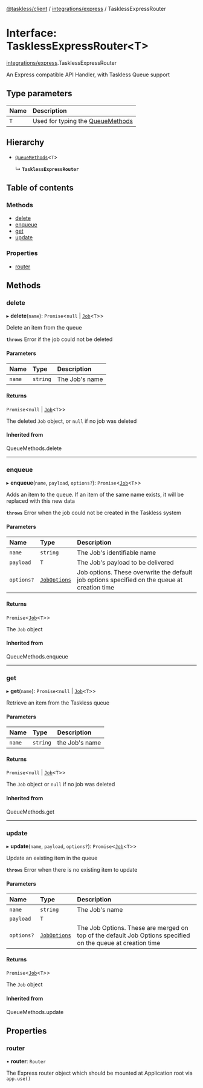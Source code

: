 [@taskless/client](../README.md) / [integrations/express](../modules/integrations_express.md) / TasklessExpressRouter

# Interface: TasklessExpressRouter<T\>

[integrations/express](../modules/integrations_express.md).TasklessExpressRouter

An Express compatible API Handler, with Taskless Queue support

## Type parameters

| Name | Description                                                          |
| :--- | :------------------------------------------------------------------- |
| `T`  | Used for typing the [QueueMethods](../modules/types.md#queuemethods) |

## Hierarchy

- [`QueueMethods`](../modules/types.md#queuemethods)<`T`\>

  ↳ **`TasklessExpressRouter`**

## Table of contents

### Methods

- [delete](integrations_express.TasklessExpressRouter.md#delete)
- [enqueue](integrations_express.TasklessExpressRouter.md#enqueue)
- [get](integrations_express.TasklessExpressRouter.md#get)
- [update](integrations_express.TasklessExpressRouter.md#update)

### Properties

- [router](integrations_express.TasklessExpressRouter.md#router)

## Methods

### delete

▸ **delete**(`name`): `Promise`<`null` \| [`Job`](../modules/types.md#job)<`T`\>\>

Delete an item from the queue

**`throws`** Error if the job could not be deleted

#### Parameters

| Name   | Type     | Description    |
| :----- | :------- | :------------- |
| `name` | `string` | The Job's name |

#### Returns

`Promise`<`null` \| [`Job`](../modules/types.md#job)<`T`\>\>

The deleted `Job` object, or `null` if no job was deleted

#### Inherited from

QueueMethods.delete

---

### enqueue

▸ **enqueue**(`name`, `payload`, `options?`): `Promise`<[`Job`](../modules/types.md#job)<`T`\>\>

Adds an item to the queue. If an item of the same name exists, it will be replaced with this new data

**`throws`** Error when the job could not be created in the Taskless system

#### Parameters

| Name       | Type                                           | Description                                                                                  |
| :--------- | :--------------------------------------------- | :------------------------------------------------------------------------------------------- |
| `name`     | `string`                                       | The Job's identifiable name                                                                  |
| `payload`  | `T`                                            | The Job's payload to be delivered                                                            |
| `options?` | [`JobOptions`](../modules/types.md#joboptions) | Job options. These overwrite the default job options specified on the queue at creation time |

#### Returns

`Promise`<[`Job`](../modules/types.md#job)<`T`\>\>

The `Job` object

#### Inherited from

QueueMethods.enqueue

---

### get

▸ **get**(`name`): `Promise`<`null` \| [`Job`](../modules/types.md#job)<`T`\>\>

Retrieve an item from the Taskless queue

#### Parameters

| Name   | Type     | Description    |
| :----- | :------- | :------------- |
| `name` | `string` | the Job's name |

#### Returns

`Promise`<`null` \| [`Job`](../modules/types.md#job)<`T`\>\>

The `Job` object or `null` if no job was deleted

#### Inherited from

QueueMethods.get

---

### update

▸ **update**(`name`, `payload`, `options?`): `Promise`<[`Job`](../modules/types.md#job)<`T`\>\>

Update an existing item in the queue

**`throws`** Error when there is no existing item to update

#### Parameters

| Name       | Type                                           | Description                                                                                                 |
| :--------- | :--------------------------------------------- | :---------------------------------------------------------------------------------------------------------- |
| `name`     | `string`                                       | The Job's name                                                                                              |
| `payload`  | `T`                                            |                                                                                                             |
| `options?` | [`JobOptions`](../modules/types.md#joboptions) | The Job Options. These are merged on top of the default Job Options specified on the queue at creation time |

#### Returns

`Promise`<[`Job`](../modules/types.md#job)<`T`\>\>

The `Job` object

#### Inherited from

QueueMethods.update

## Properties

### router

• **router**: `Router`

The Express router object which should be mounted at Application root via `app.use()`
